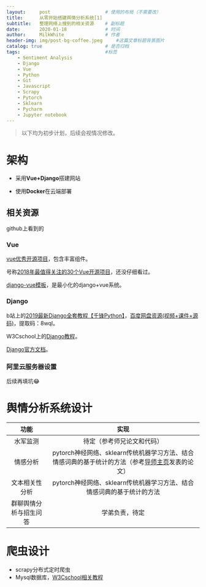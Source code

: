 ```yaml
---
layout:     post                    # 使用的布局（不需要改）
title:      从零开始搭建舆情分析系统[1]
subtitle:   整理网络上搜到的相关资源 	# 副标题
date:       2020-01-18              # 时间
author:     MilkWhite               # 作者
header-img: img/post-bg-coffee.jpeg    	#这篇文章标题背景图片
catalog: true                       # 是否归档
tags:                               #标签
    - Sentiment Analysis
    - Django
    - Vue
    - Python
    - Git
    - Javascript
    - Scrapy
    - Pytorch
    - Sklearn
    - Pycharm
    - Jupyter notebook
---
```

> 以下均为初步计划，后续会视情况修改。

# 架构
* 采用**Vue+Django**搭建网站

* 使用**Docker**在云端部署


## 相关资源
github上看到的

### Vue
[vue优秀开源项目](https://github.com/PanJiaChen/vue-element-admin)，包含丰富组件。

号称[2018年最值得关注的30个Vue开源项目](https://blog.fundebug.com/2018/05/29/30-amazing-vuejs-open-source/)，还没仔细看过。

[django-vue模板](https://github.com/gtalarico/django-vue-template)，是最小化的django+vue系统。

### Django

b站上的[2019最新Django全套教程【千锋Python】](https://www.bilibili.com/video/av57516522?p=1)，[百度网盘资源(视频+课件+源码)](https://pan.baidu.com/s/1yfWuClO00FpU3uCQtRiwbg)，提取码：8wql。

W3Cschool上的[Django教程](https://www.w3cschool.cn/django/django-first-app.html)。

[Django官方文档](https://docs.djangoproject.com/en/3.0/contents/)。

### 阿里云服务器设置
后续再填坑😂

# 舆情分析系统设计

|	功能		|	实现		|
|	:----:	|	:----:	|
|	水军监测	|	待定（参考师兄论文和代码）		|
|	情感分析	|	pytorch神经网络、sklearn传统机器学习方法、结合情感词典的基于统计的方法（参考[导师主页](http://www.hitsz.edu.cn/teacher/view/id-492.html)发表的论文）	|
|	文本相关性分析	|	pytorch神经网络、sklearn传统机器学习方法、结合情感词典的基于统计的方法	|
|	群聊舆情分析与招生问答	|	学弟负责，待定	|


# 爬虫设计
* scrapy分布式定时爬虫
* Mysql数据库，[W3Cschool相关教程](https://www.w3cschool.cn/mysql/mysql-install.html)











